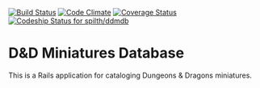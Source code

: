 [![Build Status](https://travis-ci.org/spilth/ddmdb.png?branch=master)](https://travis-ci.org/spilth/ddmdb) [![Code Climate](https://codeclimate.com/github/spilth/ddmdb.png)](https://codeclimate.com/github/spilth/ddmdb) [![Coverage Status](https://coveralls.io/repos/spilth/ddmdb/badge.png)](https://coveralls.io/r/spilth/ddmdb) [![Codeship Status for spilth/ddmdb](https://www.codeship.io/projects/ba05a4d0-2d7c-0131-46d3-6ea262489149/status?branch=master)](https://www.codeship.io/projects/9349)

# D&D Miniatures Database

This is a Rails application for cataloging Dungeons & Dragons miniatures.

